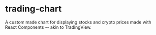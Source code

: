 # trading-chart
A custom made chart for displaying stocks and crypto prices made with React Components -- akin to TradingView.
